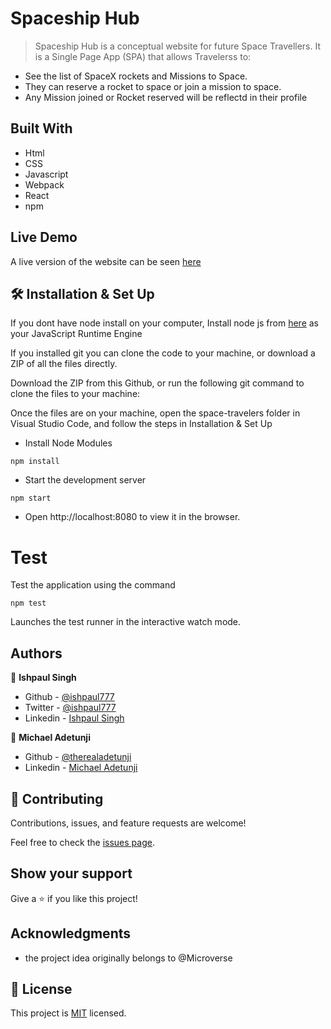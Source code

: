 # Spaceship Hub

> Spaceship Hub is a conceptual website for future Space Travellers. It is a Single Page App (SPA) that allows Travelerss to:

- See the list of SpaceX rockets and Missions to Space.
- They can reserve a rocket to space or join a mission to space.
- Any Mission joined or Rocket reserved will be reflectd in their profile

## Built With

- Html
- CSS
- Javascript
- Webpack
- React
- npm

## Live Demo

A live version of the website can be seen [here](https://spacehubfortravelers.netlify.app//)

## 🛠 Installation & Set Up

If you dont have node install on your computer, Install node js from [here](https://nodejs.org/en) as your JavaScript Runtime Engine

If you installed git you can clone the code to your machine, or download a ZIP of all the files directly.

Download the ZIP from this Github, or run the following git command to clone the files to your machine:

Once the files are on your machine, open the space-travelers folder in Visual Studio Code, and follow the steps in Installation & Set Up

- Install Node Modules

```
npm install
```

- Start the development server

```
npm start
```

- Open http://localhost:8080 to view it in the browser.

# Test

Test the application using the command

```
npm test
```

Launches the test runner in the interactive watch mode.

## Authors

👤 **Ishpaul Singh**

- Github - [@ishpaul777](https://github.com/ishpaul777)
- Twitter - [@ishpaul777](https://twitter.com/ishpaul777)
- Linkedin - [Ishpaul Singh](https://www.linkedin.com/in/ishpaul777/)

👤 **Michael Adetunji**

- Github - [@therealadetunji](https://github.com/therealadetunji)
- Linkedin - [Michael Adetunji](https://www.linkedin.com/in/adetunji-michael/)

## 🤝 Contributing

Contributions, issues, and feature requests are welcome!

Feel free to check the [issues page](https://github.com/ishpaul777/Space-Travelers-Hub/issues/new).

## Show your support

Give a ⭐️ if you like this project!

## Acknowledgments

- the project idea originally belongs to @Microverse

## 📝 License

This project is [MIT](./MIT.md) licensed.
